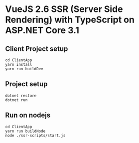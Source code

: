 # VueJS 2.6 SSR (Server Side Rendering) with TypeScript on ASP.NET Core 3.1

## Client Project setup
```
cd ClientApp
yarn install
yarn run buildDev
```
## Project setup
```
dotnet restore
dotnet run
```
## Run on nodejs
```
cd ClientApp
yarn run buildNode
node ./ssr-scripts/start.js
```
